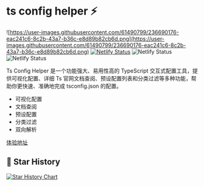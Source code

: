 # ts config helper ⚡
![https://user-images.githubusercontent.com/61490799/236690176-eac241c6-8c2b-43a7-b36c-e8d89b82cb6d.png](https://user-images.githubusercontent.com/61490799/236690176-eac241c6-8c2b-43a7-b36c-e8d89b82cb6d.png)
[![Netlify Status](https://api.netlify.com/api/v1/badges/5e16facc-03d0-4bee-8196-a01a370a4e47/deploy-status)](https://app.netlify.com/sites/tsconfighelper/deploys)
![Netlify Status](https://img.shields.io/github/license/yue1123/ts-config-helper?style=flat-square)
![Netlify Status](https://img.shields.io/github/v/tag/yue1123/ts-config-helper?label=Tag%20&logo=github&style=flat-square)

Ts Config Helper 是一个功能强大、易用性高的 TypeScript 交互式配置工具，提供可视化配置、详细 Ts 官网文档查阅、预设配置列表和分类过滤等多种功能，帮助你更快速、准确地完成 tsconfig.json 的配置。

- 可视化配置
- 文档查阅
- 预设配置
- 分类过滤
- 双向解析

[体验地址](https://tsconfiger.netlify.app/)

## 🌟 Star History

[![Star History Chart](https://api.star-history.com/svg?repos=yue1123/ts-config-helper&type=Timeline)](https://star-history.com/#yue1123/ts-config-helper&Timeline)
